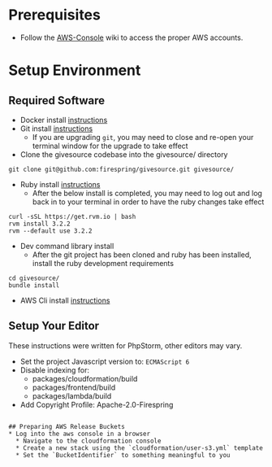 # Prerequisites
* Follow the [AWS-Console](aws-account.md#aws-console) wiki to access the proper AWS accounts.

# Setup Environment
## Required Software
* Docker install [instructions](https://docs.docker.com/desktop/)
* Git install [instructions](https://git-scm.com/book/en/v2/Getting-Started-Installing-Git)
    * If you are upgrading `git`, you may need to close and re-open your terminal window for the upgrade to take effect
* Clone the givesource codebase into the givesource/ directory
```
git clone git@github.com:firespring/givesource.git givesource/
```
* Ruby install [instructions](https://rvm.io/rvm/install)
  * After the below install is completed, you may need to log out and log back in to your terminal in order to have the ruby changes take effect
```
curl -sSL https://get.rvm.io | bash
rvm install 3.2.2
rvm --default use 3.2.2
```
* Dev command library install
  * After the git project has been cloned and ruby has been installed, install the ruby development requirements
```
cd givesource/
bundle install
```
* AWS Cli install [instructions](https://aws.amazon.com/cli/)

## Setup Your Editor
These instructions were written for PhpStorm, other editors may vary.

* Set the project Javascript version to: `ECMAScript 6`
* Disable indexing for:
	* packages/cloudformation/build
	* packages/frontend/build
	* packages/lambda/build
* Add Copyright Profile: Apache-2.0-Firespring
```

## Preparing AWS Release Buckets
* Log into the aws console in a browser
  * Navigate to the cloudformation console
  * Create a new stack using the `cloudformation/user-s3.yml` template
  * Set the `BucketIdentifier` to something meaningful to you
